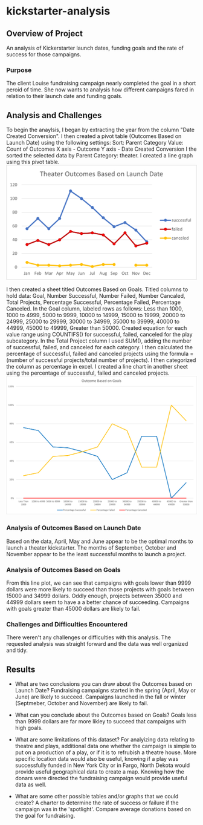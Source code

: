 # kickstarter-analysis

## Overview of Project
An analysis of Kickerstarter launch dates, funding goals and the rate of success for those campaigns.

### Purpose
The client Louise fundraising campaign nearly completed the goal in a short peroid of time.  She now wants to analysis how different campaigns fared in relation to their launch date and funding goals.  

## Analysis and Challenges
To begin the anaylsis, I began by extracting the year from the column "Date Created Conversion".  I then created a pivot table (Outcomes Based on Launch Date) using the following settings:
Sort: Parent Category
Value: Count of Outcomes
X axis - Outcome
Y axis - Date Created Conversion
I the sorted the selected data by Parent Category: theater.  I created a line graph using this pivot table.
![Theater_Outcomes_vs_Launch](https://github.com/abiwat/kickstarter-analysis/blob/main/Resources/Theater_Outcomes_vs_Launch.png)

I then created a sheet titled Outcomes Based on Goals.  Titled columns to hold data: Goal, Number Successful, Number Failed, Number Cancaled, Total Projects, Percentage Successful, Percentage Failed, Percentage Canceled.  In the Goal column, labeled rows as follows: Less than 1000, 1000 to 4999, 5000 to 9999, 10000 to 14999, 15000 to 19999, 20000 to 24999, 25000 to 29999, 30000 to 34999, 35000 to 39999, 40000 to 44999, 45000 to 49999, Greater than 50000.  Created equation for each value range using COUNTIFS() for successful, failed, canceled for the play subcategory.  In the Total Project column I used SUM(), adding the number of successful, failed, and canceled for each category.   I then calculated the percentage of successful, failed and canceled projects using the formula =(number of successful projects/total number of projects).  I then categorized the column as percentage in excel.  I created a line chart in another sheet using the percentage of successful, failed and canceled projects. 
![Outcomes_vs_Goals](https://github.com/abiwat/kickstarter-analysis/blob/main/Resources/Outcomes_vs_Goals.png)

### Analysis of Outcomes Based on Launch Date
Based on the data, April, May and June appear to be the optimal months to launch a theater kickstarter.  The months of September, October and November appear to be the least successful months to launch a project.

### Analysis of Outcomes Based on Goals
From this line plot, we can see that campaigns with goals lower than 9999 dollars were more likely to succeed than those projects with goals between 15000 and 34999 dollars.  Oddly enough, projects between 35000 and 44999 dollars seem to have a a better chance of succeeding.  Campaigns with goals greater than 45000 dollars are likely to fail.

### Challenges and Difficulties Encountered
There weren't any challenges or difficulties with this analysis.  The requested analysis was straight forward and the data was well organized and tidy.  

## Results

- What are two conclusions you can draw about the Outcomes based on Launch Date?
Fundraising campaigns started in the spring (April, May or June) are likely to succeed.  Campaigns launched in the fall or winter (Septmeber, October and November) are likely to fail.

- What can you conclude about the Outcomes based on Goals?
Goals less than 9999 dollars are far more likley to succeed that campaigns with high goals.

- What are some limitations of this dataset?
For analyizing data relating to theatre and plays, additional data one whether the campaign is simple to put on a production of a play, or if it is to refrubish a theatre house.  More specific location data would also be useful, knowing if a play was successfully funded in New York City or in Fargo, North Dekota would provide useful geographical data to create a map. Knowing how the donars were directed the fundraising campaign would provide useful data as well.  

- What are some other possible tables and/or graphs that we could create?
A charter to determine the rate of success or failure if the campaign was in the 'spotlight'.  Compare average donations based on the goal for fundraising.  

